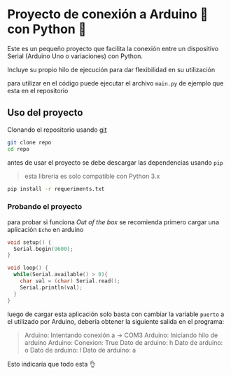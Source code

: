 # Proyecto de conexión a Arduino 🔌 con Python 🐍

Este es un pequeño proyecto que facilita la conexión entre un dispositivo Serial (Arduino Uno o variaciones) con Python.

Incluye su propio hilo de ejecución para dar flexibilidad en su utilización

para utilizar en el código puede ejecutar el archivo `main.py` de ejemplo que esta en el repositorio

## Uso del proyecto

Clonando el repositorio usando [git](https://git-scm.com/)

```sh
git clone repo
cd repo
```

antes de usar el proyecto se debe descargar las dependencias usando `pip`

> esta librería es solo compatible con Python 3.x

```sh
pip install -r requeriments.txt
```
### Probando el proyecto

para probar si funciona *Out of the box* se recomienda primero cargar una aplicación `Echo` en arduino

```cpp
void setup() {
  Serial.begin(9600);
}

void loop() {
  while(Serial.available() > 0){
    char val = (char) Serial.read();
    Serial.println(val);
  }
}
```

luego de cargar esta aplicación solo basta con cambiar la variable `puerto` a el utilizado por Arduino, debería obtener la siguiente salida en el programa:

> Arduino: Intentando conexión a -> COM3
> Arduino: Iniciando hilo de arduino
> Arduino: Conexion: True
> Dato de arduino: h
> Dato de arduino: o
> Dato de arduino: l
> Dato de arduino: a

Esto indicaría que todo esta 👌

